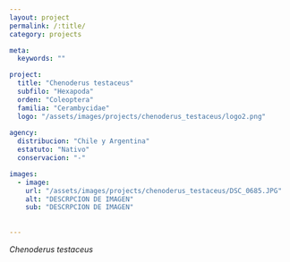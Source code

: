 ```yaml
---
layout: project
permalink: /:title/
category: projects

meta:
  keywords: ""

project:
  title: "Chenoderus testaceus"
  subfilo: "Hexapoda"
  orden: "Coleoptera"
  familia: "Cerambycidae"
  logo: "/assets/images/projects/chenoderus_testaceus/logo2.png"
  
agency:
  distribucion: "Chile y Argentina"
  estatuto: "Nativo"
  conservacion: "-"

images:
  - image:
    url: "/assets/images/projects/chenoderus_testaceus/DSC_0685.JPG"
    alt: "DESCRPCION DE IMAGEN"
    sub: "DESCRPCION DE IMAGEN"
  
  
---
```

<p><i>Chenoderus testaceus</i></p>
